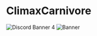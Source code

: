 # ClimaxCarnivore
![Discord Banner 4](https://discordapp.com/api/guilds/840405442895413249/widget.png?style=banner4)
 ![Banner](https://discord.c99.nl/widget/theme-2/810349507324805201.png)

